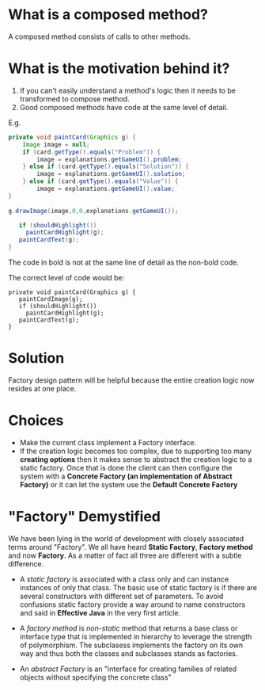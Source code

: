 # What is a composed method?
A composed method consists of calls to other methods.

# What is the motivation behind it?

1. If you can't easily understand a method's logic then it needs to be transformed to compose method.
2. Good composed methods have code at the same level of detail.

E.g.

```java
private void paintCard(Graphics g) {
	Image image = null;
	if (card.getType().equals("Problem")) {
		image = explanations.getGameUI().problem;
	} else if (card.getType().equals("Solution")) {
		image = explanations.getGameUI().solution;
	} else if (card.getType().equals("Value")) {
		image = explanations.getGameUI().value;
}
   
g.drawImage(image,0,0,explanations.getGameUI());

   if (shouldHighlight())
     paintCardHighlight(g);
   paintCardText(g);
}
```
The code in bold is not at the same line of detail as the non-bold code.

The correct level of code would be:

```
private void paintCard(Graphics g) {
   paintCardImage(g);
   if (shouldHighlight())
     paintCardHighlight(g);
   paintCardText(g);
}
```
# Solution

Factory design pattern will be helpful because the entire creation logic now resides at one place. 

# Choices

* Make the current class implement a Factory interface.
* If the creation logic becomes too complex, due to supporting too many __creating options__ then it makes sense to abstract the creation logic to a static factory.
Once that is done the client can then configure the system with a __Concrete Factory (an implementation of Abstract Factory)__ or it can let the system use the __Default Concrete Factory__

# "Factory" Demystified
We have been lying in the world of development with closely associated terms around "Factory". We all have heard __Static Factory__, __Factory method__ and now __Factory__.
As a matter of fact all three are different with a subtle difference.

* A _static factory_ is associated with a class only and can instance instances of only that class. The basic use of static factory is if there are several constructors with different set of parameters. To avoid confusions static factory provide a way around to name constructors and said in __Effective Java__ in the very first article.

* A _factory method_ is _non-static_ method that returns a base class or interface type that is implemented in hierarchy to leverage the strength of polymorphism. The subclasess implements the factory on its own way and thus both the classes and subclasses stands as factories.

* An _abstract Factory_ is an "interface for creating families of related objects without specifying the concrete class"